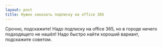 ```yaml
---
layout: post 
title: Нужно заказать подписку на office 365 
--- 
```

Срочно, подскажите! Надо подписку на office 365, но в городе ничего подходящего не нашёл! Надо быстро найти хороший вариант, подскажите советом.
